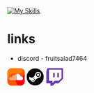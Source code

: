 [![My Skills](https://skillicons.dev/icons?i=arch,python,bash,neovim,linux,powershell,windows,docker)](https://skillicons.dev)

# links

- discord - fruitsalad7464

[<img alt="Spotify" width="40px" src="assets/soundcloud.png" />](https://soundcloud.com/fruit-salad-162533379/likes)
[<img alt="Spotify" width="40px" src="assets/steam.png" />](https://steamcommunity.com/profiles/76561198983419915/)
[<img alt="Spotify" width="40px" src="assets/twitch.png" />](https://www.twitch.tv/fruitsaladchan)

